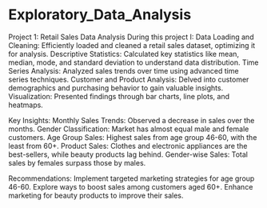 # Exploratory_Data_Analysis
Project 1: Retail Sales Data Analysis
During this project I:
Data Loading and Cleaning: Efficiently loaded and cleaned a retail sales dataset, optimizing it for analysis.
Descriptive Statistics: Calculated key statistics like mean, median, mode, and standard deviation to understand data distribution.
Time Series Analysis: Analyzed sales trends over time using advanced time series techniques.
Customer and Product Analysis: Delved into customer demographics and purchasing behavior to gain valuable insights.
Visualization: Presented findings through bar charts, line plots, and heatmaps.

Key Insights:
Monthly Sales Trends: Observed a decrease in sales over the months.
Gender Classification: Market has almost equal male and female customers.
Age Group Sales: Highest sales from age group 46-60, with the least from 60+.
Product Sales: Clothes and electronic appliances are the best-sellers, while beauty products lag behind.
Gender-wise Sales: Total sales by females surpass those by males.

Recommendations:
Implement targeted marketing strategies for age group 46-60.
Explore ways to boost sales among customers aged 60+.
Enhance marketing for beauty products to improve their sales.
